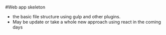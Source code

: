 #Web app skeleton
 - the basic file structure using gulp and other plugins.
 - May be update or take a whole new approach using react in the coming days
